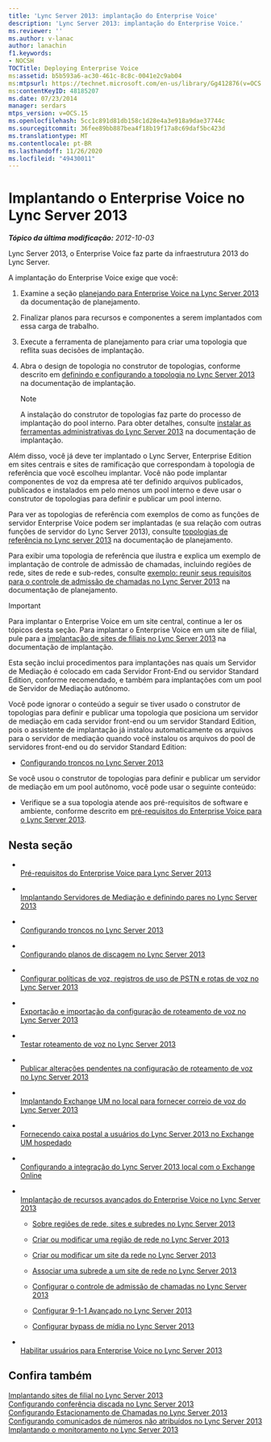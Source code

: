 ```yaml
---
title: 'Lync Server 2013: implantação do Enterprise Voice'
description: 'Lync Server 2013: implantação do Enterprise Voice.'
ms.reviewer: ''
ms.author: v-lanac
author: lanachin
f1.keywords:
- NOCSH
TOCTitle: Deploying Enterprise Voice
ms:assetid: b5b593a6-ac30-461c-8c8c-0041e2c9ab04
ms:mtpsurl: https://technet.microsoft.com/en-us/library/Gg412876(v=OCS.15)
ms:contentKeyID: 48185207
ms.date: 07/23/2014
manager: serdars
mtps_version: v=OCS.15
ms.openlocfilehash: 5cc1c891d81db158c1d28e4a3e918a9dae37744c
ms.sourcegitcommit: 36fee89bb887bea4f18b19f17a8c69daf5bc423d
ms.translationtype: MT
ms.contentlocale: pt-BR
ms.lasthandoff: 11/26/2020
ms.locfileid: "49430011"
---
```

# <a name="deploying-enterprise-voice-in-lync-server-2013"></a>Implantando o Enterprise Voice no Lync Server 2013

<div data-xmlns="http://www.w3.org/1999/xhtml">

<div class="topic" data-xmlns="http://www.w3.org/1999/xhtml" data-msxsl="urn:schemas-microsoft-com:xslt" data-cs="https://msdn.microsoft.com/">

<div data-asp="https://msdn2.microsoft.com/asp">



</div>

<div id="mainSection">

<div id="mainBody">

<span> </span>

_**Tópico da última modificação:** 2012-10-03_

Lync Server 2013, o Enterprise Voice faz parte da infraestrutura 2013 do Lync Server.

A implantação do Enterprise Voice exige que você:

<div id="sectionSection0" class="section">

1.  Examine a seção [planejando para Enterprise Voice na Lync Server 2013](lync-server-2013-planning-for-enterprise-voice.md) da documentação de planejamento.

2.  Finalizar planos para recursos e componentes a serem implantados com essa carga de trabalho.

3.  Execute a ferramenta de planejamento para criar uma topologia que reflita suas decisões de implantação.

4.  Abra o design de topologia no construtor de topologias, conforme descrito em [definindo e configurando a topologia no Lync Server 2013](lync-server-2013-defining-and-configuring-the-topology.md) na documentação de implantação.
    
    <div>
    

    > [!NOTE]  
    > A instalação do construtor de topologias faz parte do processo de implantação do pool interno. Para obter detalhes, consulte <A href="lync-server-2013-install-lync-server-administrative-tools.md">instalar as ferramentas administrativas do Lync Server 2013</A> na documentação de implantação.

    
    </div>

Além disso, você já deve ter implantado o Lync Server, Enterprise Edition em sites centrais e sites de ramificação que correspondam à topologia de referência que você escolheu implantar. Você não pode implantar componentes de voz da empresa até ter definido arquivos publicados, publicados e instalados em pelo menos um pool interno e deve usar o construtor de topologias para definir e publicar um pool interno.

</div>

<div id="sectionSection1" class="section">

<div class="subSection">

Para ver as topologias de referência com exemplos de como as funções de servidor Enterprise Voice podem ser implantadas (e sua relação com outras funções de servidor do Lync Server 2013), consulte [topologias de referência no Lync server 2013](lync-server-2013-reference-topologies.md) na documentação de planejamento.

Para exibir uma topologia de referência que ilustra e explica um exemplo de implantação de controle de admissão de chamadas, incluindo regiões de rede, sites de rede e sub-redes, consulte [exemplo: reunir seus requisitos para o controle de admissão de chamadas no Lync Server 2013](lync-server-2013-example-of-gathering-your-requirements-for-call-admission-control.md) na documentação de planejamento.

</div>

</div>

<div id="sectionSection2" class="section">

<div>


> [!IMPORTANT]  
> Para implantar o Enterprise Voice em um site central, continue a ler os tópicos desta seção. Para implantar o Enterprise Voice em um site de filial, pule para a <A href="lync-server-2013-deploying-branch-sites.md">implantação de sites de filiais no Lync Server 2013</A> na documentação de implantação.



</div>

Esta seção inclui procedimentos para implantações nas quais um Servidor de Mediação é colocado em cada Servidor Front-End ou servidor Standard Edition, conforme recomendado, e também para implantações com um pool de Servidor de Mediação autônomo.

Você pode ignorar o conteúdo a seguir se tiver usado o construtor de topologias para definir e publicar uma topologia que posiciona um servidor de mediação em cada servidor front-end ou um servidor Standard Edition, pois o assistente de implantação já instalou automaticamente os arquivos para o servidor de mediação quando você instalou os arquivos do pool de servidores front-end ou do servidor Standard Edition:

  - [Configurando troncos no Lync Server 2013](lync-server-2013-configuring-trunks.md)

Se você usou o construtor de topologias para definir e publicar um servidor de mediação em um pool autônomo, você pode usar o seguinte conteúdo:

  - Verifique se a sua topologia atende aos pré-requisitos de software e ambiente, conforme descrito em [pré-requisitos do Enterprise Voice para o Lync Server 2013](lync-server-2013-enterprise-voice-prerequisites.md).

</div>

<div>

## <a name="in-this-section"></a>Nesta seção

  - <span></span>  
    [Pré-requisitos do Enterprise Voice para Lync Server 2013](lync-server-2013-enterprise-voice-prerequisites.md)

  - <span></span>  
    [Implantando Servidores de Mediação e definindo pares no Lync Server 2013](lync-server-2013-deploying-mediation-servers-and-defining-peers.md)

  - <span></span>  
    [Configurando troncos no Lync Server 2013](lync-server-2013-configuring-trunks.md)

  - <span></span>  
    [Configurando planos de discagem no Lync Server 2013](lync-server-2013-configuring-dial-plans.md)

  - <span></span>  
    [Configurar políticas de voz, registros de uso de PSTN e rotas de voz no Lync Server 2013](lync-server-2013-configuring-voice-policies-pstn-usage-records-and-voice-routes.md)

  - <span></span>  
    [Exportação e importação da configuração de roteamento de voz no Lync Server 2013](lync-server-2013-exporting-and-importing-voice-routing-configuration.md)

  - <span></span>  
    [Testar roteamento de voz no Lync Server 2013](lync-server-2013-test-voice-routing.md)

  - <span></span>  
    [Publicar alterações pendentes na configuração de roteamento de voz no Lync Server 2013](lync-server-2013-publish-pending-changes-to-the-voice-routing-configuration.md)

  - <span></span>  
    [Implantando Exchange UM no local para fornecer correio de voz do Lync Server 2013](lync-server-2013-deploying-on-premises-exchange-um-to-provide-lync-server-2013-voice-mail.md)

  - <span></span>  
    [Fornecendo caixa postal a usuários do Lync Server 2013 no Exchange UM hospedado](lync-server-2013-providing-lync-server-users-voice-mail-on-hosted-exchange-um.md)

  - <span></span>  
    [Configurando a integração do Lync Server 2013 local com o Exchange Online](lync-server-2013-configuring-on-premises-lync-server-integration-with-exchange-online.md)

  - <span></span>  
    [Implantação de recursos avançados do Enterprise Voice no Lync Server 2013](lync-server-2013-deploying-advanced-enterprise-voice-features.md)
    
      - [Sobre regiões de rede, sites e subredes no Lync Server 2013](lync-server-2013-about-network-regions-sites-and-subnets.md)
    
      - [Criar ou modificar uma região de rede no Lync Server 2013](lync-server-2013-create-or-modify-a-network-region.md)
    
      - [Criar ou modificar um site da rede no Lync Server 2013](lync-server-2013-create-or-modify-a-network-site.md)
    
      - [Associar uma subrede a um site de rede no Lync Server 2013](lync-server-2013-associate-a-subnet-with-a-network-site.md)
    
      - [Configurar o controle de admissão de chamadas no Lync Server 2013](lync-server-2013-configure-call-admission-control.md)
    
      - [Configurar 9-1-1 Avançado no Lync Server 2013](lync-server-2013-configure-enhanced-9-1-1.md)
    
      - [Configurar bypass de mídia no Lync Server 2013](lync-server-2013-configure-media-bypass.md)

  - <span></span>  
    [Habilitar usuários para Enterprise Voice no Lync Server 2013](lync-server-2013-enable-users-for-enterprise-voice.md)

</div>

<div>

## <a name="see-also"></a>Confira também


[Implantando sites de filial no Lync Server 2013](lync-server-2013-deploying-branch-sites.md)  
[Configurando conferência discada no Lync Server 2013](lync-server-2013-configuring-dial-in-conferencing.md)  
[Configurando Estacionamento de Chamadas no Lync Server 2013](lync-server-2013-configuring-call-park.md)  
[Configurando comunicados de números não atribuídos no Lync Server 2013](lync-server-2013-configuring-announcements-for-unassigned-numbers.md)  
[Implantando o monitoramento no Lync Server 2013](lync-server-2013-deploying-monitoring.md)  
  

</div>

</div>

<span> </span>

</div>

</div>

</div>

